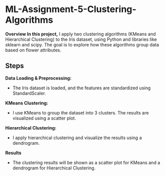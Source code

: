 # ML-Assignment-5-Clustering-Algorithms
**Overview In this project,**
I apply two clustering algorithms (KMeans and Hierarchical Clustering) to the Iris dataset, using Python and libraries like sklearn and scipy. The goal is to explore how these algorithms group data based on flower attributes.

## Steps
**Data Loading & Preprocessing:**

- The Iris dataset is loaded, and the features are standardized using StandardScaler.

**KMeans Clustering:**

- I use KMeans to group the dataset into 3 clusters. The results are visualized using a scatter plot.

**Hierarchical Clustering:**

- I apply hierarchical clustering and visualize the results using a dendrogram.

**Results**
- The clustering results will be shown as a scatter plot for KMeans and a dendrogram for Hierarchical Clustering.
